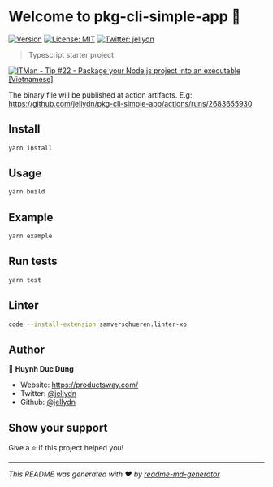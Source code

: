 # Welcome to pkg-cli-simple-app 👋

[![Version](https://img.shields.io/npm/v/pkg-cli-simple-app.svg)](https://www.npmjs.com/package/pkg-cli-simple-app)
[![License: MIT](https://img.shields.io/badge/License-MIT-yellow.svg)](#)
[![Twitter: jellydn](https://img.shields.io/twitter/follow/jellydn.svg?style=social)](https://twitter.com/jellydn)

> Typescript starter project

[![ITMan - Tip #22 - Package your Node.js project into an executable [Vietnamese]](https://i.ytimg.com/vi/WdjdtqqDIkc/hqdefault.jpg)](https://www.youtube.com/watch?v=WdjdtqqDIkc)

The binary file will be published at action artifacts. E.g:
https://github.com/jellydn/pkg-cli-simple-app/actions/runs/2683655930

## Install

```sh
yarn install
```

## Usage

```sh
yarn build
```

## Example

```sh
yarn example
```

## Run tests

```sh
yarn test
```

## Linter

```sh
code --install-extension samverschueren.linter-xo
```

## Author

👤 **Huynh Duc Dung**

- Website: https://productsway.com/
- Twitter: [@jellydn](https://twitter.com/jellydn)
- Github: [@jellydn](https://github.com/jellydn)

## Show your support

Give a ⭐️ if this project helped you!

---

_This README was generated with ❤️ by [readme-md-generator](https://github.com/kefranabg/readme-md-generator)_
